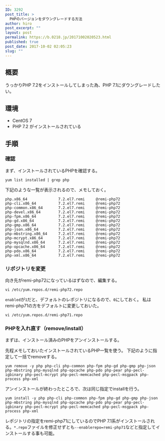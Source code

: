 ```yaml
---
ID: 3292
post_title: >
  PHPのバージョンをダウングレードする方法
author: hiro
post_excerpt: ""
layout: post
permalink: https://b.0218.jp/20171002020523.html
published: true
post_date: 2017-10-02 02:05:23
slug: ""
---
```

## 概要
うっかりPHP 7.2をインストールしてしまった為、PHP 7.1にダウングレードしたい。

## 環境
* CentOS 7
* PHP 7.2 がインストールされている

## 手順
### 確認
まず、インストールされているPHPを確認する。
```
yum list installed | grep php
```

下記のような一覧が表示されるので、メモしておく。
```
php.x86_64              7.2.el7.remi     @remi-php72
php-cli.x86_64          7.2.el7.remi     @remi-php72
php-common.x86_64       7.2.el7.remi     @remi-php72
php-devel.x86_64        7.2.el7.remi     @remi-php72
php-fpm.x86_64          7.2.el7.remi     @remi-php72
php-gd.x86_64           7.2.el7.remi     @remi-php72
php-gmp.x86_64          7.2.el7.remi     @remi-php72
php-json.x86_64         7.2.el7.remi     @remi-php72
php-mbstring.x86_64     7.2.el7.remi     @remi-php72
php-mcrypt.x86_64       7.2.el7.remi     @remi-php72
php-mysqlnd.x86_64      7.2.el7.remi     @remi-php72
php-opcache.x86_64      7.2.el7.remi     @remi-php72
php-pdo.x86_64          7.2.el7.remi     @remi-php72
php-xml.x86_64          7.2.el7.remi     @remi-php72
```

### リポジトリを変更
向き先がremi-php72になっているはずなので、編集する。
```
vi /etc/yum.repos.d/remi-php72.repo
```

`enabled`が`1`だと、デフォルトのレポジトリになるので、`0`にしておく。
私はremi-php71の方をデフォルトに変更しておいた。
```
vi /etc/yum.repos.d/remi-php71.repo
```

### PHPを入れ直す（remove/install）
まずは、インストール済みのPHPをアンインストールする。

先程メモしておいたインストールされているPHP一覧を使う。
下記のように指定して一括でremoveする。
```
yum remove -y php php-cli php-common php-fpm php-gd php-gmp php-json php-mbstring php-mysqlnd php-opcache php-pdo php-pear php-pecl-igbinary php-pecl-mcrypt php-pecl-memcached php-pecl-msgpack php-process php-xml
```

アンインストールが終わったところで、次は同じ指定でinstallを行う。
```
yum install -y php php-cli php-common php-fpm php-gd php-gmp php-json php-mbstring php-mysqlnd php-opcache php-pdo php-pear php-pecl-igbinary php-pecl-mcrypt php-pecl-memcached php-pecl-msgpack php-process php-xml
```
レポジトリの指定をremi-php71にしているのでPHP 7.1系がインストールされる。`*.repo`ファイルを修正せずとも`--enablerepo=remi-php71`などと指定してインストールする事も可能。